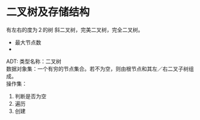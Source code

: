 # 二叉树及存储结构
有左右的度为２的树
斜二叉树，完美二叉树，完全二叉树。

<ul>
<li>最大节点数</li>
<li></li>
</ul>

ADT:
类型名称：二叉树  
数据对象集：一个有穷的节点集合。若不为空，则由根节点和其左／右二叉子树组成。  
操作集：  
<ol>
<li>判断是否为空</li>
<li>遍历</li>
<li>创建</li>
</ol>